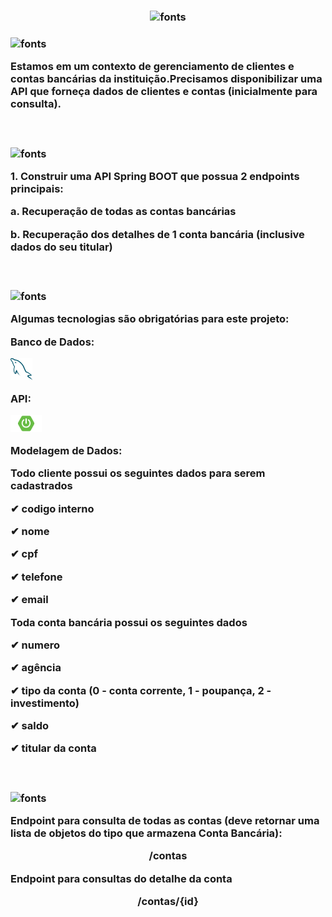 <h3 align="center">
<img src="https://fontmeme.com/permalink/211001/6042e20110b46ec8dd51c5b81b5aa76e.png" alt="fonts" border="0">
<h3 align = "left">
<img src="https://fontmeme.com/permalink/211001/5cefc7c5fd89a24a74041e0ee39842e3.png"
alt="fonts" border= "0">
<p align="left">Estamos em um contexto de gerenciamento de clientes e contas bancárias da instituição.Precisamos disponibilizar uma API que forneça dados de clientes e contas (inicialmente para
consulta).
</p>
<br>
<h3 align = "left">
<img src="https://fontmeme.com/permalink/211001/5f75d40b40c5f801a0b61dc25dceff1d.png"
alt="fonts" border= "0">
<p align="left">1. Construir uma API Spring BOOT que possua 2 endpoints principais:
</p>
<p align="left">a. Recuperação de todas as contas bancárias
</p>
<p align="left">b. Recuperação dos detalhes de 1 conta bancária (inclusive dados do seu titular)
</p>
<br>
<h3 align = "left">
<img src="https://fontmeme.com/permalink/211001/8b37c82f3ebd1c18b4da83b5b64157e4.png"
alt="fonts" border= "0">
<p align="left">Algumas tecnologias são obrigatórias para este projeto:
</p>
<p align="left">Banco de Dados: 
</p>
<img alt="MySQL Icon" src="img/mysql.svg" width="35px" /> &nbsp;
<p align="left">API: 
</p>
<img alt="Spring Boot Icon" src="img/spingboot.png" width="50px" /> &nbsp;
<p align="left">Modelagem de Dados:
</p>
<p align="left">Todo cliente possui os seguintes dados para serem cadastrados
</p>
<p align="left">✔ codigo interno
</p>
<p align="left">✔ nome
</p>
<p align="left">✔ cpf
</p>
<p align="left">✔ telefone
</p>
<p align="left">✔ email
</p>
<p align="left">Toda conta bancária possui os seguintes dados
</p>
<p align="left">✔ numero
</p>
<p align="left">✔ agência
</p>
<p align="left">✔ tipo da conta (0 - conta corrente, 1 - poupança, 2 - investimento)
</p>
<p align="left">✔ saldo
</p>
<p align="left">✔ titular da conta
</p>
<br>
<h3 align = "left">
<img src="https://fontmeme.com/permalink/211001/8b37c82f3ebd1c18b4da83b5b64157e4.png"
alt="fonts" border= "0">
<p align="left">Endpoint para consulta de todas as contas (deve retornar uma lista de objetos do tipo
que armazena Conta Bancária):
</p>
<p align="center">/contas
</p>
<p align="left">Endpoint para consultas do detalhe da conta
</p>
<p align="center">/contas/{id}
</p>